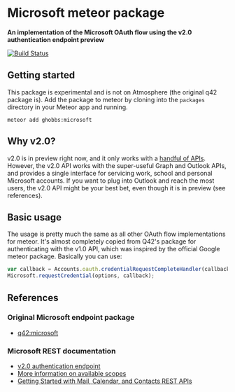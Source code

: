 # Microsoft meteor package
__An implementation of the Microsoft OAuth flow using the v2.0 authentication endpoint preview__

[![Build Status][travis-image]][travis-url]

## Getting started

This package is experimental and is not on Atmosphere (the original q42 package is). Add the package to meteor by cloning into the `packages` directory in your Meteor app and running.
```
meteor add ghobbs:microsoft
```

## Why v2.0?

v2.0 is in preview right now, and it only works with a [handful of APIs](https://msdn.microsoft.com/en-us/office/office365/howto/authenticate-office-365-apis-using-v2). However, the v2.0 API works with the super-useful Graph and Outlook APIs, and provides a single interface for servicing work, school and personal Microsoft accounts. If you want to plug into Outlook and reach the most users, the v2.0 API might be your best bet, even though it is in preview (see references).

## Basic usage

The usage is pretty much the same as all other OAuth flow implementations for meteor. It's almost completely copied from Q42's package for authenticating with the v1.0 API, which was inspired by the official Google meteor package.
Basically you can use:

```javascript
var callback = Accounts.oauth.credentialRequestCompleteHandler(callback);
Microsoft.requestCredential(options, callback);
```


## References

### Original Microsoft endpoint package

* [q42:microsoft](https://github.com/Q42/meteor-microsoft)

### Microsoft REST documentation

* [v2.0 authentication endpoint](https://msdn.microsoft.com/en-us/office/office365/howto/authenticate-office-365-apis-using-v2)
* [More information on available scopes](https://azure.microsoft.com/en-us/documentation/articles/active-directory-v2-scopes/)
* [Getting Started with Mail, Calendar, and Contacts REST APIs](https://dev.outlook.com/restapi/getstarted)

[travis-url]: https://travis-ci.org/gwhobbs/meteor-microsoft
[travis-image]: http://img.shields.io/travis/gwhobbs/meteor-microsoft.svg

